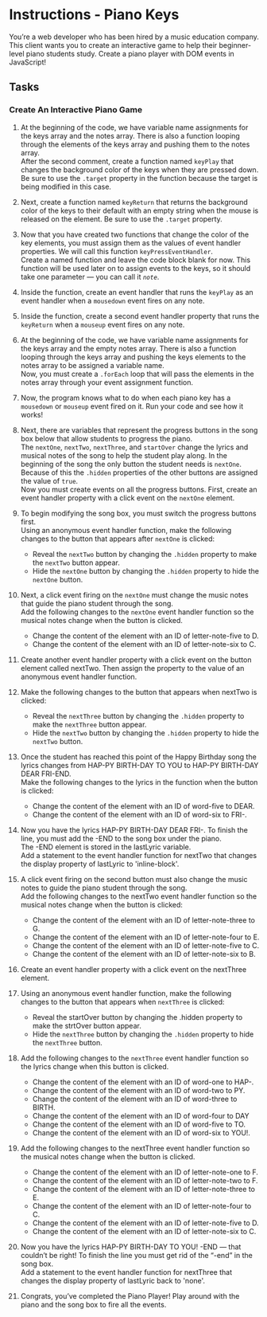 # Instructions - Piano Keys
You’re a web developer who has been hired by a music education company. This client wants you to create an interactive game to help their beginner-level piano students study. Create a piano player with DOM events in JavaScript!

## Tasks
### Create An Interactive Piano Game
1. At the beginning of the code, we have variable name assignments for the keys array and the notes array. There is also a function looping through the elements of the keys array and pushing them to the notes array.
<br>After the second comment, create a function named `keyPlay` that changes the background color of the keys when they are pressed down.
<br>Be sure to use the `.target` property in the function because the target is being modified in this case.
2. Next, create a function named `keyReturn` that returns the background color of the keys to their default with an empty string when the mouse is released on the element. Be sure to use the `.target` property.


3. Now that you have created two functions that change the color of the key elements, you must assign them as the values of event handler properties. We will call this function `keyPressEventHandler`.
<br>Create a named function and leave the code block blank for now. This function will be used later on to assign events to the keys, so it should take one parameter — you can call it *`note`*.
4. Inside the function, create an event handler that runs the `keyPlay` as an event handler when a `mousedown` event fires on any note.
5. Inside the function, create a second event handler property that runs the `keyReturn` when a `mouseup` event fires on any note.
6. At the beginning of the code, we have variable name assignments for the keys array and the empty notes array. There is also a function looping through the keys array and pushing the keys elements to the notes array to be assigned a variable name.
<br>Now, you must create a `.forEach` loop that will pass the elements in the notes array through your event assignment function.
7. Now, the program knows what to do when each piano key has a `mousedown` or `mouseup` event fired on it. Run your code and see how it works!

8. Next, there are variables that represent the progress buttons in the song box below that allow students to progress the piano.
<br>The `nextOne`, `nextTwo`, `nextThree`, and `startOver` change the lyrics and musical notes of the song to help the student play along. In the beginning of the song the only button the student needs is `nextOne`. Because of this the `.hidden` properties of the other buttons are assigned the value of `true`.
<br>Now you must create events on all the progress buttons. First, create an event handler property with a click event on the `nextOne` element.
9. To begin modifying the song box, you must switch the progress buttons first.
<br>Using an anonymous event handler function, make the following changes to the button that appears after `nextOne` is clicked:
    * Reveal the `nextTwo` button by changing the `.hidden` property to make the `nextTwo` button appear.
    * Hide the `nextOne` button by changing the `.hidden` property to hide the `nextOne` button.
10. Next, a click event firing on the `nextOne` must change the music notes that guide the piano student through the song.
<br>Add the following changes to the `nextOne` event handler function so the musical notes change when the button is clicked.

    * Change the content of the element with an ID of letter-note-five to D.
    - Change the content of the element with an ID of letter-note-six to C.
11. Create another event handler property with a click event on the button element called nextTwo. Then assign the property to the value of an anonymous event handler function.
12. Make the following changes to the button that appears when nextTwo is clicked:

    * Reveal the `nextThree` button by changing the `.hidden` property to make the `nextThree` button appear.
    * Hide the `nextTwo` button by changing the `.hidden` property to hide the `nextTwo` button.
13. Once the student has reached this point of the Happy Birthday song the lyrics changes from HAP-PY BIRTH-DAY TO YOU to HAP-PY BIRTH-DAY DEAR FRI-END.
<br>Make the following changes to the lyrics in the function when the button is clicked:
    * Change the content of the element with an ID of word-five to DEAR.
    * Change the content of the element with an ID of word-six to FRI-.
14. Now you have the lyrics HAP-PY BIRTH-DAY DEAR FRI-. To finish the line, you must add the -END to the song box under the piano.
<br>The -END element is stored in the lastLyric variable.
<br>Add a statement to the event handler function for nextTwo that changes the display property of lastLyric to 'inline-block'.
15. A click event firing on the second button must also change the music notes to guide the piano student through the song.
<br>Add the following changes to the nextTwo event handler function so the musical notes change when the button is clicked:
    * Change the content of the element with an ID of letter-note-three to G.
    * Change the content of the element with an ID of letter-note-four to E.
    * Change the content of the element with an ID of letter-note-five to C.
    * Change the content of the element with an ID of letter-note-six to B.
16. Create an event handler property with a click event on the nextThree element.
17. Using an anonymous event handler function, make the following changes to the button that appears when `nextThree` is clicked:
    * Reveal the startOver button by changing the .hidden property to make the strtOver button appear.
    * Hide the `nextThree` button by changing the `.hidden` property to hide the `nextThree` button.
18. Add the following changes to the `nextThree` event handler function so the lyrics change when this button is clicked.
    * Change the content of the element with an ID of word-one to HAP-.
    * Change the content of the element with an ID of word-two to PY.
    * Change the content of the element with an ID of word-three to BIRTH.
    * Change the content of the element with an ID of word-four to DAY
    * Change the content of the element with an ID of word-five to TO.
    * Change the content of the element with an ID of word-six to YOU!.
19. Add the following changes to the nextThree event handler function so the musical notes change when the button is clicked.
    * Change the content of the element with an ID of letter-note-one to F.
    * Change the content of the element with an ID of letter-note-two to F.
    * Change the content of the element with an ID of letter-note-three to E.
    * Change the content of the element with an ID of letter-note-four to C.
    * Change the content of the element with an ID of letter-note-five to D.
    * Change the content of the element with an ID of letter-note-six to C.
20. Now you have the lyrics HAP-PY BIRTH-DAY TO YOU! -END — that couldn’t be right! To finish the line you must get rid of the “-end” in the song box.
<br>Add a statement to the event handler function for nextThree that changes the display property of lastLyric back to 'none'.
21. Congrats, you’ve completed the Piano Player! Play around with the piano and the song box to fire all the events.